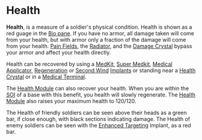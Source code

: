# Health

**Health**, is a measure of a soldier's physical condition. Health is shown as a
red guage in the [Bio pane](Heads-up_Display.md#Bio_Pane). If you have no
armor, all damage taken will come from your health, but with armor only a
fraction of the damage will come from your health. [Pain Fields](Pain_Field.md),
the [Radiator](../weapons/Radiator.md), and the
[Damage Crystal](../items/Damage_Crystal.md) bypass your armor and affect your
health directly.

Health can be recovered by using a [MedKit](../items/MedKit.md),
[Super Medkit](../items/Super_Medkit.md),
[Medical Applicator](../weapons/Medical_Applicator.md),
[Regeneration](../implants/Regeneration.md) or
[Second Wind](../implants/Second_Wind.md) [Implants](../implants/index.md) or
standing near a [Health Crystal](../items/Health_Crystal.md) or in a
[Medical Terminal](../items/Medical_Terminal.md).

The [Health Module](../modules/Health_Module.md) can also recover your health.
When you are within the [SOI](../locations/Sphere_of_Influence.md) of a base
with this benefit, you health will slowly regenerate. The
[Health Module](../modules/Health_Module.md) also raises your maximum health to
120/120.

The Health of friendly soldiers can be seen above their heads as a green bar, if
close enough, with black sections indicating damage. The Health of enemy
soldiers can be seen with the
[Enhanced Targeting](../implants/Enhanced_Targeting.md) Implant, as a red bar.
